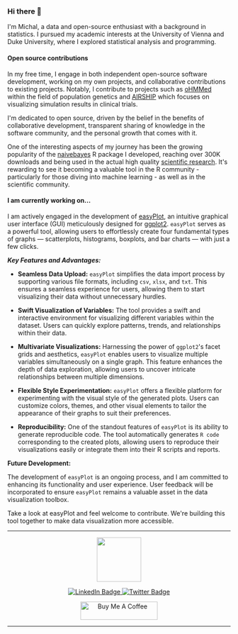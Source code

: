 ### Hi there 👋

I'm Michal, a data and open-source enthusiast with a background in statistics. I pursued my academic interests at the University of Vienna and Duke University, where I explored statistical analysis and programming.

#### Open source contributions

In my free time, I engage in both independent open-source software development, working on my own projects, and collaborative contributions to existing projects. Notably, I contribute to projects such as [oHMMed](https://github.com/LynetteCaitlin/oHMMed) within the field of population genetics and [AIRSHIP](https://github.com/el-meyer/airship) which focuses on visualizing simulation results in clinical trials. 

I'm dedicated to open source, driven by the belief in the benefits of collaborative development, transparent sharing of knowledge in the software community, and the personal growth that comes with it.

One of the interesting aspects of my journey has been the growing popularity of the [naivebayes](https://github.com/majkamichal/naivebayes) R package I developed, reaching over 300K downloads and being used in the actual high quality [scientific research](https://www.nature.com/articles/s41698-022-00322-3). It's rewarding to see it becoming a valuable tool in the R community - particularly for those diving into machine learning - as well as in the scientific community. 

#### I am currently working on...

I am actively engaged in the development of [easyPlot](https://github.com/majkamichal/easyPlot), an intuitive graphical user interface (GUI) meticulously designed for [ggplot2](https://ggplot2.tidyverse.org). `easyPlot` serves as a powerful tool, allowing users to effortlessly create four fundamental types of graphs — scatterplots, histograms, boxplots, and bar charts — with just a few clicks.

***Key Features and Advantages:***

- **Seamless Data Upload:** `easyPlot` simplifies the data import process by supporting various file formats, including `csv`, `xlsx`, and `txt`. This ensures a seamless experience for users, allowing them to start visualizing their data without unnecessary hurdles.

- **Swift Visualization of Variables:** The tool provides a swift and interactive environment for visualizing different variables within the dataset. Users can quickly explore patterns, trends, and relationships within their data.

- **Multivariate Visualizations:** Harnessing the power of `ggplot2`'s facet grids and aesthetics, `easyPlot` enables users to visualize multiple variables simultaneously on a single graph. This feature enhances the depth of data exploration, allowing users to uncover intricate relationships between multiple dimensions.

- **Flexible Style Experimentation:** `easyPlot` offers a flexible platform for experimenting with the visual style of the generated plots. Users can customize colors, themes, and other visual elements to tailor the appearance of their graphs to suit their preferences.

- **Reproducibility:** One of the standout features of `easyPlot` is its ability to generate reproducible code. The tool automatically generates `R code` corresponding to the created plots, allowing users to reproduce their visualizations easily or integrate them into their R scripts and reports.

**Future Development:**

The development of `easyPlot` is an ongoing process, and I am committed to enhancing its functionality and user experience. User feedback will be incorporated to ensure `easyPlot` remains a valuable asset in the data visualization toolbox.

Take a look at easyPlot and feel welcome to contribute. We're building this tool together to make data visualization more accessible.

------------------------------------

<div id="header" align="center">
  <img src="https://media.giphy.com/media/M9gbBd9nbDrOTu1Mqx/giphy.gif" width="100"/>
</div>


<div id="badges">
  <p align="center">
    <a href="https://www.linkedin.com/in/michal-majka/">
      <img src="https://img.shields.io/badge/LinkedIn-blue?style=for-the-badge&logo=linkedin&logoColor=white" alt="LinkedIn Badge"/>
    </a>
    <a href="https://twitter.com/majkamichal">
      <img src="https://img.shields.io/badge/Twitter-blue?style=for-the-badge&logo=twitter&logoColor=white" alt="Twitter Badge"/>
    </a>
    
  </p>
  
  <p align="center">
    <a href="https://www.buymeacoffee.com/michalmajka" target="_blank"><img src="https://cdn.buymeacoffee.com/buttons/default-orange.png"       alt="Buy Me A Coffee" height="41" width="174">
    </a>
  </p>
  
</div>

------------------------------------------
